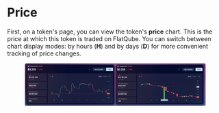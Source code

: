 # Price

First, on a token's page, you can view the token's **price** chart. This is the price at which this token is traded on FlatQube. You can switch between chart display modes: by hours (**H**) and by days (**D**) for more convenient tracking of price changes.

<figure><img src="../../../../.gitbook/assets/image (70).png" alt=""><figcaption></figcaption></figure>
